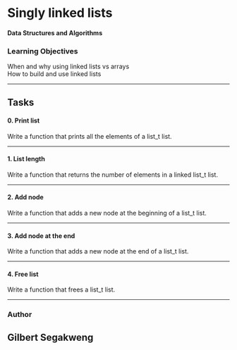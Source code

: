 # Singly linked lists

#### Data Structures and Algorithms

### Learning Objectives

When and why using linked lists vs arrays  
How to build and use linked lists  

---

## Tasks

#### 0. Print list  
Write a function that prints all the elements of a list_t list.

---

#### 1. List length  
Write a function that returns the number of elements in a linked list_t list.

---

#### 2. Add node  
Write a function that adds a new node at the beginning of a list_t list.

---

#### 3. Add node at the end  
Write a function that adds a new node at the end of a list_t list.

---

#### 4. Free list  
Write a function that frees a list_t list.

---

### Author  

Gilbert Segakweng
---
